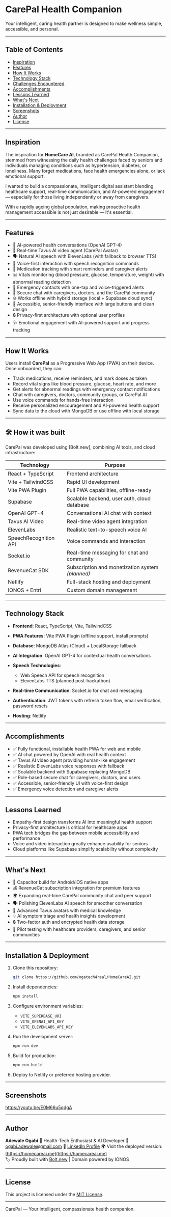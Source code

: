 # CarePal Health Companion

Your intelligent, caring health partner is designed to make wellness simple, accessible, and personal.

---

## Table of Contents

* [Inspiration](#inspiration)
* [Features](#features)
* [How It Works](#how-it-works)
* [Technology Stack](#technology-stack)
* [Challenges Encountered](#challenges-encountered)
* [Accomplishments](#accomplishments)
* [Lessons Learned](#lessons-learned)
* [What's Next](#whats-next)
* [Installation & Deployment](#installation--deployment)
* [Screenshots](#screenshots)
* [Author](#author)
* [License](#license)

---

## Inspiration

The inspiration for **HomeCare AI**, branded as CarePal Health Companion, stemmed from witnessing the daily health challenges faced by seniors and individuals managing conditions such as hypertension, diabetes, or loneliness. Many forget medications, face health emergencies alone, or lack emotional support. 

I wanted to build a compassionate, intelligent digital assistant blending healthcare support, real-time communication, and AI-powered engagement — especially for those living independently or away from caregivers.

With a rapidly ageing global population, making proactive health management accessible is not just desirable — it's essential.


---

## Features

- 💬 AI-powered health conversations (OpenAI GPT-4)
- 🎥 Real-time Tavus AI video agent (CarePal Avatar)
- 🗣️ Natural AI speech with ElevenLabs (with fallback to browser TTS)
- 🎤 Voice-first interaction with speech recognition commands
- 💊 Medication tracking with smart reminders and caregiver alerts
- 📊 Vitals monitoring (blood pressure, glucose, temperature, weight) with abnormal reading detection
- 🚨 Emergency contacts with one-tap and voice-triggered alerts
- 🤖 Secure chat with caregivers, doctors, and the CarePal community
- 🌐 Works offline with hybrid storage (local + Supabase cloud sync)
- 🎯 Accessible, senior-friendly interface with large buttons and clean design
- 🔒 Privacy-first architecture with optional user profiles
- 🩺 Emotional engagement with AI-powered support and progress tracking

---

## How It Works

Users install **CarePal** as a Progressive Web App (PWA) on their device. Once onboarded, they can:

* Track medications, receive reminders, and mark doses as taken
* Record vital signs like blood pressure, glucose, heart rate, and more
* Get alerts for abnormal readings with emergency contact notifications
* Chat with caregivers, doctors, community groups, or CarePal AI
* Use voice commands for hands-free interaction
* Receive personalized encouragement and AI-powered health support
* Sync data to the cloud with MongoDB or use offline with local storage

---

## 🛠️ How it was built

CarePal was developed using [Bolt.new], combining AI tools, and cloud infrastructure:

| Technology       | Purpose                                |
|-----------------|-----------------------------------------|
| React + TypeScript | Frontend architecture |
| Vite + TailwindCSS | Rapid UI development |
| Vite PWA Plugin | Full PWA capabilities, offline-ready |
| Supabase | Scalable backend, user auth, cloud database |
| OpenAI GPT-4 | Conversational AI chat with context |
| Tavus AI Video | Real-time video agent integration |
| ElevenLabs | Realistic text-to-speech voice AI |
| SpeechRecognition API | Voice commands and interaction |
| Socket.io | Real-time messaging for chat and community |
| RevenueCat SDK | Subscription and monetization system *(planned)* |
| Netlify | Full-stack hosting and deployment |
| IONOS + Entri | Custom domain management |

---

## Technology Stack

* **Frontend**: React, TypeScript, Vite, TailwindCSS
* **PWA Features**: Vite PWA Plugin (offline support, install prompts)
* **Database**: MongoDB Atlas (Cloud) + LocalStorage fallback
* **AI Integration**: OpenAI GPT-4 for contextual health conversations
* **Speech Technologies**:

  * Web Speech API for speech recognition
  * ElevenLabs TTS (planned post-hackathon)
* **Real-time Communication**: Socket.io for chat and messaging
* **Authentication**: JWT tokens with refresh token flow, email verification, password resets
* **Hosting**: Netlify

---

## Accomplishments

- ✅ Fully functional, installable health PWA for web and mobile
- ✅ AI chat powered by OpenAI with real health context
- ✅ Tavus AI video agent providing human-like engagement
- ✅ Realistic ElevenLabs voice responses with fallback
- ✅ Scalable backend with Supabase replacing MongoDB
- ✅ Role-based secure chat for caregivers, doctors, and users
- ✅ Accessible, senior-friendly UI with voice-first design
- ✅ Emergency voice detection and caregiver alerts

---

## Lessons Learned

- Empathy-first design transforms AI into meaningful health support  
- Privacy-first architecture is critical for healthcare apps  
- PWA tech bridges the gap between mobile accessibility and performance  
- Voice and video interaction greatly enhance usability for seniors  
- Cloud platforms like Supabase simplify scalability without complexity  

---

## What's Next

- 📱 Capacitor build for Android/iOS native apps  
- 💰 RevenueCat subscription integration for premium features  
- 🌍 Expanding real-time CarePal community chat and peer support  
- 🗣️ Polishing ElevenLabs AI speech for smoother conversation  
- 🎥 Advanced Tavus avatars with medical knowledge  
- 💡 AI symptom triage and health insights development  
- 🔒 Two-factor auth and encrypted health data storage  
- 🚀 Pilot testing with healthcare providers, caregivers, and senior communities  

---

## Installation & Deployment

1. Clone this repository:

   ```bash
   git clone https://github.com/ogatech4real/HomeCareAI.git
   ```
2. Install dependencies:

   ```bash
   npm install
   ```
3. Configure environment variables:

   * `VITE_SUPERBASE_URI`
   * `VITE_OPENAI_API_KEY`
   * `VITE_ELEVENLABS_API_KEY`
4. Run the development server:

   ```bash
   npm run dev
   ```
5. Build for production:

   ```bash
   npm run build
   ```
6. Deploy to Netlify or preferred hosting provider.

---

## Screenshots

https://youtu.be/E0M66u5qdgA

---

## Author

**Adewale Ogabi**
👤 Health-Tech Enthusiast & AI Developer
📧 [ogabi.adewale@gmail.com](mailto:ogabi.adewale@gmail.com)
🔗 [LinkedIn Profile](https://www.linkedin.com/in/ogabiadewale/)
🌍 Visit the deployed version: [https://homecareai.me](https://homecareai.me)  
🏷️ Proudly built with [Bolt.new](https://bolt.new) | Domain powered by IONOS

---

## License

This project is licensed under the [MIT License](LICENSE).

---

CarePal — Your intelligent, compassionate health companion.
